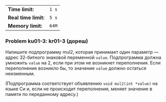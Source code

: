 |                      |       |
|----------------------|-------|
| **Time limit:**      | `1 s` |
| **Real time limit:** | `5 s` |
| **Memory limit:**    | `64M` |


### Problem ku01-3: kr01-3 (дореш)

Напишите подпрограмму mul2, которая принимает один параметр — адрес 32-битного знаковой переменной
`value`. Подпрограмма должна умножить `value` на 2, если при этом не возникнет переполнения. Если
переполнение возникло бы, то значение `value` должно остаться неизменным.

(Подпрограмма соответствует объявлению `void mul2(int *value)` на языке Си и, если не происходит
переполнения, меняет значение в памяти по переданному адресу.)

